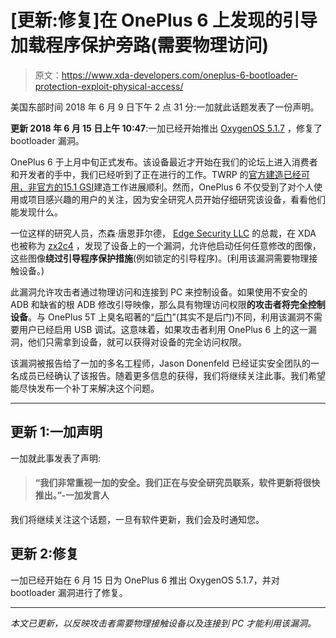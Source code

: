 # [更新:修复]在 OnePlus 6 上发现的引导加载程序保护旁路(需要物理访问)

> 原文：<https://www.xda-developers.com/oneplus-6-bootloader-protection-exploit-physical-access/>

美国东部时间 2018 年 6 月 9 日下午 2 点 31 分:一加就此话题发表了一份声明。

**更新 2018 年 6 月 15 日上午 10:47**:一加已经开始推出 [OxygenOS 5.1.7](https://www.xda-developers.com/oxygenos-5-1-7-oneplus-6-bootloader-vulnerability/) ，修复了 bootloader 漏洞。

OnePlus 6 于上月中旬正式发布。该设备最近才开始在我们的论坛上进入消费者和开发者的手中，我们已经听到了正在进行的工作。TWRP 的[官方建造已经可用，非官方的](https://www.xda-developers.com/official-twrp-oneplus-6-huawei-p20-pro/)[15.1 GSI](https://forum.xda-developers.com/oneplus-6/development/experimental-lineage-t3801281)建造工作进展顺利。然而，OnePlus 6 不仅受到了对个人使用或项目感兴趣的用户的关注，因为安全研究人员开始仔细研究该设备，看看他们能发现什么。

一位这样的研究人员，杰森·唐恩菲尔德， [Edge Security LLC](https://www.edgesecurity.com/) 的总裁，在 XDA 也被称为 [zx2c4](https://forum.xda-developers.com/member.php?u=5434776) ，发现了设备上的一个漏洞，允许他启动任何任意修改的图像，这些图像**绕过引导程序保护措施**(例如锁定的引导程序)。(利用该漏洞需要物理接触设备。)

此漏洞允许攻击者通过物理访问和连接到 PC 来控制设备。如果使用不安全的 ADB 和缺省的根 ADB 修改引导映像，那么具有物理访问权限**的攻击者将完全控制设备**。与 OnePlus 5T 上臭名昭著的“[后门](https://www.xda-developers.com/oneplus-root-access-backdoor/)”(其实不是后门)不同，利用该漏洞不需要用户已经启用 USB 调试。这意味着，如果攻击者利用 OnePlus 6 上的这一漏洞，他们只需拿到设备，就可以获得对设备的完全访问权限。

该漏洞被报告给了一加的多名工程师，Jason Donenfeld 已经证实安全团队的一名成员已经确认了该报告。随着更多信息的获得，我们将继续关注此事。我们希望能尽快发布一个补丁来解决这个问题。

* * *

## 更新 1:一加声明

一加就此事发表了声明:

> #### “我们非常重视一加的安全。我们正在与安全研究员联系，软件更新将很快推出。”-一加发言人

我们将继续关注这个话题，一旦有软件更新，我们会及时通知您。

## 更新 2:修复

一加已经开始在 6 月 15 日为 OnePlus 6 推出 OxygenOS 5.1.7，并对 bootloader 漏洞进行了修复。

* * *

*本文已更新，以反映攻击者需要物理接触设备以及连接到 PC 才能利用该漏洞。*